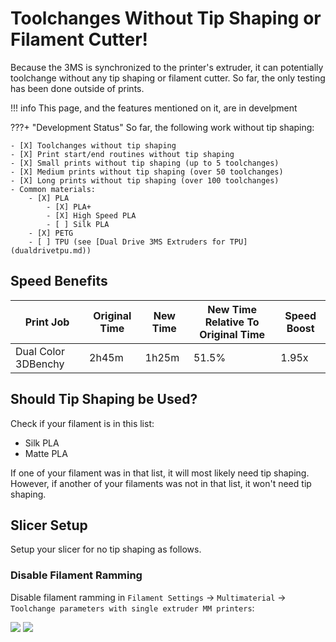 # Toolchanges Without Tip Shaping or Filament Cutter!

Because the 3MS is synchronized to the printer's extruder, it can potentially toolchange without any tip shaping or filament cutter. So far, the only testing has been done outside of prints. 

!!! info
    This page, and the features mentioned on it, are in develpment

???+ "Development Status"
    So far, the following work without tip shaping:
    
    - [X] Toolchanges without tip shaping
    - [X] Print start/end routines without tip shaping
    - [X] Small prints without tip shaping (up to 5 toolchanges)
    - [X] Medium prints without tip shaping (over 50 toolchanges)
    - [X] Long prints without tip shaping (over 100 toolchanges)
    - Common materials:
        - [X] PLA
            - [X] PLA+
            - [X] High Speed PLA
            - [ ] Silk PLA
        - [X] PETG
        - [ ] TPU (see [Dual Drive 3MS Extruders for TPU](dualdrivetpu.md))

## Speed Benefits

| Print Job | Original Time | New Time | New Time Relative To Original Time | Speed Boost |
| - | - | - | - | - |
| Dual Color 3DBenchy | 2h45m | 1h25m | 51.5% | 1.95x |

## Should Tip Shaping be Used?

Check if your filament is in this list:

- Silk PLA
- Matte PLA

If one of your filament was in that list, it will most likely need tip shaping. However, if another of your filaments was not in that list, it won't need tip shaping.

## Slicer Setup

Setup your slicer for no tip shaping as follows.

### Disable Filament Ramming

Disable filament ramming in `Filament Settings` -> `Multimaterial` -> `Toolchange parameters with single extruder MM printers`:

![](slicer5.png)
![](slicer6.png)